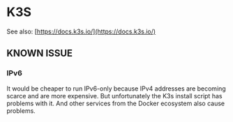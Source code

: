 K3S
===

See also: [https://docs.k3s.io/](https://docs.k3s.io/)


KNOWN ISSUE
-----------

### IPv6

It would be cheaper to run IPv6-only because IPv4 addresses are becoming scarce
and are more expensive. But unfortunately the K3s install script has problems
with it. And other services from the Docker ecosystem also cause problems.